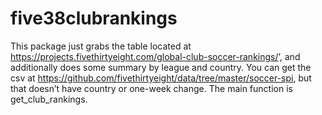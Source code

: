 <!-- README.md is generated from README.Rmd. Please edit that file -->
five38clubrankings
==================

This package just grabs the table located at
<https://projects.fivethirtyeight.com/global-club-soccer-rankings/>’,
and additionally does some summary by league and country. You can get
the csv at
<https://github.com/fivethirtyeight/data/tree/master/soccer-spi>, but
that doesn’t have country or one-week change. The main function is
get\_club\_rankings.
